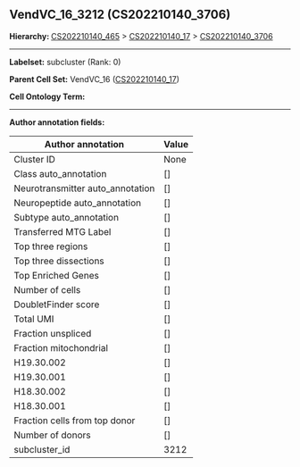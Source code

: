 ## VendVC_16_3212 (CS202210140_3706)
<b>Hierarchy: </b>
[CS202210140_465](https://purl.brain-bican.org/taxonomy/CS202210140#CS202210140_465) >
[CS202210140_17](https://purl.brain-bican.org/taxonomy/CS202210140#CS202210140_17) >
[CS202210140_3706](https://purl.brain-bican.org/taxonomy/CS202210140#CS202210140_3706)

---


**Labelset:** subcluster (Rank: 0)

**Parent Cell Set:** VendVC_16 ([CS202210140_17](https://purl.brain-bican.org/taxonomy/CS202210140#CS202210140_17))



**Cell Ontology Term:** 

[MARKER GENES.]: #


---

[TRANSFERRED ANNOTATIONS.]: #


[AUTHOR ANNOTATION FIELDS.]: #


**Author annotation fields:**

| Author annotation | Value |
|-------------------|-------|
|Cluster ID|None|
|Class auto_annotation|[]|
|Neurotransmitter auto_annotation|[]|
|Neuropeptide auto_annotation|[]|
|Subtype auto_annotation|[]|
|Transferred MTG Label|[]|
|Top three regions|[]|
|Top three dissections|[]|
|Top Enriched Genes|[]|
|Number of cells|[]|
|DoubletFinder score|[]|
|Total UMI|[]|
|Fraction unspliced|[]|
|Fraction mitochondrial|[]|
|H19.30.002|[]|
|H19.30.001|[]|
|H18.30.002|[]|
|H18.30.001|[]|
|Fraction cells from top donor|[]|
|Number of donors|[]|
|subcluster_id|3212|
